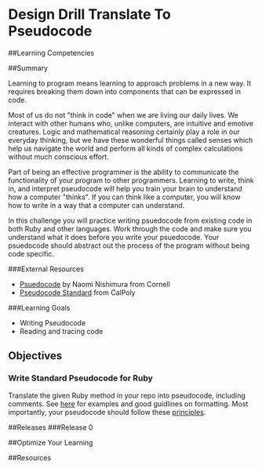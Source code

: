 # Design Drill Translate To Pseudocode

##Learning Competencies

##Summary

Learning to program means learning to approach problems in a new way. It requires breaking them down into components that can be expressed in code.

Most of us do not "think in code" when we are living our daily lives. We interact with other humans who, unlike computers, are intuitive and emotive creatures. Logic and mathematical reasoning certainly play a role in our everyday thinking, but we have these wonderful things called senses which help us navigate the world and perform all kinds of complex calculations without much conscious effort.

Part of being an effective programmer is the ability to communicate the functionality of your program to other programmers. Learning to write, think in, and interpret pseudocode will help you train your brain to understand how a computer "thinks". If you can think like a computer, you will know how to write in a way that a computer can understand.

In this challenge you will practice writing psuedocode from existing code in both Ruby and other languages. Work through the code and make sure you understand what it does before you write your psuedocode. Your psuedocode should abstract out the process of the program without being code specific.

###External Resources
* [Psuedocode](http://www.cs.cornell.edu/Courses/cs482/2003su/handouts/pseudocode.pdf) by Naomi Nishimura from Cornell
* [Pseudocode Standard](http://users.csc.calpoly.edu/~jdalbey/SWE/pdl_std.html) from CalPoly


###Learning Goals
* Writing Pseudocode
* Reading and tracing code

## Objectives

### Write Standard Pseudocode for Ruby

Translate the given Ruby method in your repo into pseudocode, including comments. See [here](http://users.csc.calpoly.edu/~jdalbey/SWE/pdl_std.html) for examples and good guidlines on formatting. Most importantly, your pseudocode should follow these [principles](http://www.cs.cornell.edu/Courses/cs482/2003su/handouts/pseudocode.pdf).

##Releases
###Release 0

##Optimize Your Learning

##Resources